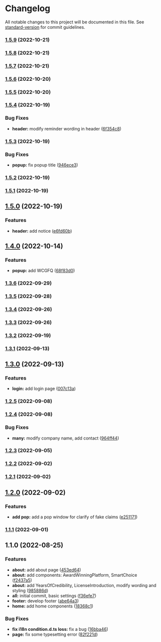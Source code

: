 # Changelog

All notable changes to this project will be documented in this file. See [standard-version](https://github.com/conventional-changelog/standard-version) for commit guidelines.

### [1.5.9](https://git.wcgmarkets.com/Alice_Chou/wcg-cgse/compare/v1.5.8...v1.5.9) (2022-10-21)

### [1.5.8](https://git.wcgmarkets.com/Alice_Chou/wcg-cgse/compare/v1.5.7...v1.5.8) (2022-10-21)

### [1.5.7](https://git.wcgmarkets.com/Alice_Chou/wcg-cgse/compare/v1.5.6...v1.5.7) (2022-10-21)

### [1.5.6](https://git.wcgmarkets.com/Alice_Chou/wcg-cgse/compare/v1.5.5...v1.5.6) (2022-10-20)

### [1.5.5](https://git.wcgmarkets.com/Alice_Chou/wcg-cgse/compare/v1.5.4...v1.5.5) (2022-10-20)

### [1.5.4](https://git.wcgmarkets.com/Alice_Chou/wcg-cgse/compare/v1.5.3...v1.5.4) (2022-10-19)


### Bug Fixes

* **header:** modify reminder wording in header ([6f354c8](https://git.wcgmarkets.com/Alice_Chou/wcg-cgse/commit/6f354c83fddd42a6b3c523c6a4fcf10b80b5fb01))

### [1.5.3](https://git.wcgmarkets.com/Alice_Chou/wcg-cgse/compare/v1.5.2...v1.5.3) (2022-10-19)


### Bug Fixes

* **popup:** fix popup title ([946ece3](https://git.wcgmarkets.com/Alice_Chou/wcg-cgse/commit/946ece3c1dc26af15af1dd995f25848f1012aa83))

### [1.5.2](https://git.wcgmarkets.com/Alice_Chou/wcg-cgse/compare/v1.5.1...v1.5.2) (2022-10-19)

### [1.5.1](https://git.wcgmarkets.com/Alice_Chou/wcg-cgse/compare/v1.5.0...v1.5.1) (2022-10-19)

## [1.5.0](https://git.wcgmarkets.com/Alice_Chou/wcg-cgse/compare/v1.4.0...v1.5.0) (2022-10-19)


### Features

* **header:** add notice ([e6fd60b](https://git.wcgmarkets.com/Alice_Chou/wcg-cgse/commit/e6fd60ba81089b9a4135f9c16cbd1d9e99aee867))

## [1.4.0](https://git.wcgmarkets.com/Alice_Chou/wcg-cgse/compare/v1.3.6...v1.4.0) (2022-10-14)


### Features

* **popup:** add WCGFQ ([68f83d0](https://git.wcgmarkets.com/Alice_Chou/wcg-cgse/commit/68f83d0684545e0f74fa7e2ac55da4b653e09400))

### [1.3.6](https://git.wcgmarkets.com/Alice_Chou/wcg-cgse/compare/v1.3.5...v1.3.6) (2022-09-29)

### [1.3.5](https://git.wcgmarkets.com/Alice_Chou/wcg-cgse/compare/v1.3.4...v1.3.5) (2022-09-28)

### [1.3.4](https://git.wcgmarkets.com/Alice_Chou/wcg-cgse/compare/v1.3.3...v1.3.4) (2022-09-26)

### [1.3.3](https://git.wcgmarkets.com/Alice_Chou/wcg-cgse/compare/v1.3.2...v1.3.3) (2022-09-26)

### [1.3.2](https://git.wcgmarkets.com/Alice_Chou/wcg-cgse/compare/v1.3.1...v1.3.2) (2022-09-19)

### [1.3.1](https://git.wcgmarkets.com/Alice_Chou/wcg-cgse/compare/v1.3.0...v1.3.1) (2022-09-13)

## [1.3.0](https://git.wcgmarkets.com/Alice_Chou/wcg-cgse/compare/v1.2.5...v1.3.0) (2022-09-13)


### Features

* **login:** add login page ([007c13a](https://git.wcgmarkets.com/Alice_Chou/wcg-cgse/commit/007c13a73d98d9dc4cfefe8c5a7ef192bd2d025e))

### [1.2.5](https://git.wcgmarkets.com/Alice_Chou/wcg-cgse/compare/v1.2.4...v1.2.5) (2022-09-08)

### [1.2.4](https://git.wcgmarkets.com/Alice_Chou/wcg-cgse/compare/v1.2.3...v1.2.4) (2022-09-08)


### Bug Fixes

* **many:** modify company name, add contact ([964ff44](https://git.wcgmarkets.com/Alice_Chou/wcg-cgse/commit/964ff4457a168c98fb8ef620460933f9eacf8d60))

### [1.2.3](https://git.wcgmarkets.com/Alice_Chou/wcg-cgse/compare/v1.2.2...v1.2.3) (2022-09-05)

### [1.2.2](https://git.wcgmarkets.com/Alice_Chou/wcg-cgse/compare/v1.2.1...v1.2.2) (2022-09-02)

### [1.2.1](https://git.wcgmarkets.com/Alice_Chou/wcg-cgse/compare/v1.2.0...v1.2.1) (2022-09-02)

## [1.2.0](https://git.wcgmarkets.com/Alice_Chou/wcg-cgse/compare/v1.1.1...v1.2.0) (2022-09-02)


### Features

* **add pop:** add a pop window for clarify of fake claims ([e251171](https://git.wcgmarkets.com/Alice_Chou/wcg-cgse/commit/e251171a5fcd57c079da1b7f035b1dad4532268a))

### [1.1.1](https://git.wcgmarkets.com/Alice_Chou/wcg-cgse/compare/v1.1.0...v1.1.1) (2022-09-01)

## 1.1.0 (2022-08-25)


### Features

* **about:** add about page ([453ed64](https://git.wcgmarkets.com/Alice_Chou/wcg-cgse/commit/453ed647566fa64ed07e535c84241d62616589bb))
* **about:** add components: AwardWinningPlatform, SmartChoice ([f2437a5](https://git.wcgmarkets.com/Alice_Chou/wcg-cgse/commit/f2437a5a2691bde3c067123770ca7c57034ee771))
* **about:** add YearsOfCredibility, LicenseIntroduction, modify wording and styling ([985886d](https://git.wcgmarkets.com/Alice_Chou/wcg-cgse/commit/985886d3f44950f3ae09c0846463b8762508e568))
* **all:** initial commit, basic settings ([f36efe7](https://git.wcgmarkets.com/Alice_Chou/wcg-cgse/commit/f36efe73c30bb20152ad2895f23d2c4ac84624b8))
* **footer:** develop footer ([abe64a3](https://git.wcgmarkets.com/Alice_Chou/wcg-cgse/commit/abe64a3f1c852ed5d594f3015eb4f8f18f58149a))
* **home:** add home components ([18368c1](https://git.wcgmarkets.com/Alice_Chou/wcg-cgse/commit/18368c1ef94fb9e80ed3453ca68a970652d632a4))


### Bug Fixes

* **fix i18n condition.d.ts loss:** fix a bug ([16bba46](https://git.wcgmarkets.com/Alice_Chou/wcg-cgse/commit/16bba461ec990a36150fed2584fdf51ee35caecd))
* **page:** fix some typesetting error ([82f221d](https://git.wcgmarkets.com/Alice_Chou/wcg-cgse/commit/82f221d68d5a114ef4705219b554027a0cee6086))
